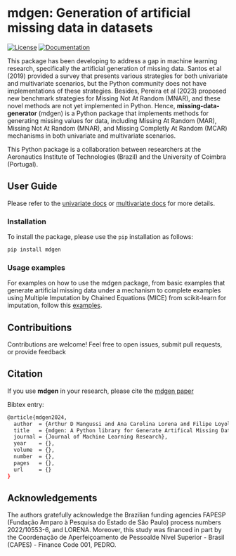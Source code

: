 # mdgen: Generation of artificial missing data in datasets

[![License](https://img.shields.io/badge/License-MIT-blue.svg)](LICENSE)
[![Documentation](https://img.shields.io/badge/Documentation-Link-green.svg)](mdgen/docs/)

This package has been developing to address a gap in machine learning research, specifically the artificial generation of missing data. Santos et al (2019) provided a survey that presents various strategies for both univariate and multivariate scenarios, but the Python community does not have implementations of these strategies. Besides, Pereira et al (2023) proposed new benchmark strategies for Missing Not At Random (MNAR), and these novel methods are not yet implemented in Python. Hence, **missing-data-generator** (mdgen) is a Python package that implements methods for generating missing values ​​for data, including Missing At Random (MAR), Missing Not At Random (MNAR), and Missing Completly At Random (MCAR) mechanisms in both univariate and multivariate scenarios.

This Python package is a collaboration between researchers at the Aeronautics Institute of Technologies (Brazil) and the University of Coimbra (Portugal).

## User Guide

Please refer to the [univariate docs](mdgen/docs/univariate.md) or [multivariate docs](mdgen/docs/multivariate.md) for more details.


### Installation
To install the package, please use the `pip` installation as follows:

```bash
pip install mdgen
```

### Usage examples
For examples on how to use the mdgen package, from basic examples that generate artificial missing data under a mechanism to complete examples using Multiple Imputation by Chained Equations (MICE) from scikit-learn for imputation, follow this [examples](tests/).


## Contribuitions
Contributions are welcome! Feel free to open issues, submit pull requests, or provide feedback

## Citation
If you use **mdgen** in your research, please cite the [mdgen paper]()

Bibtex entry:
```bash
@article{mdgen2024,
  author  = {Arthur D Mangussi and Ana Carolina Lorena and Filipe Loyola Lopes and Miriam Seone Santos and Pedro Henriques Abreu and  Ricardo Cardoso Pereira},
  title   = {mdgen: A Python library for Generate Artifical Missing Data},
  journal = {Journal of Machine Learning Research},
  year    = {},
  volume  = {},
  number  = {},
  pages   = {},
  url     = {}
}
```
## Acknowledgements
The authors gratefully acknowledge the Brazilian funding agencies FAPESP (Fundação Amparo à Pesquisa do Estado de São Paulo) process numbers 2022/10553-6, and LORENA. Moreover, this study was financed in part by the Coordenação de Aperfeiçoamento de Pessoalde Nível Superior - Brasil (CAPES) - Finance Code 001, PEDRO.